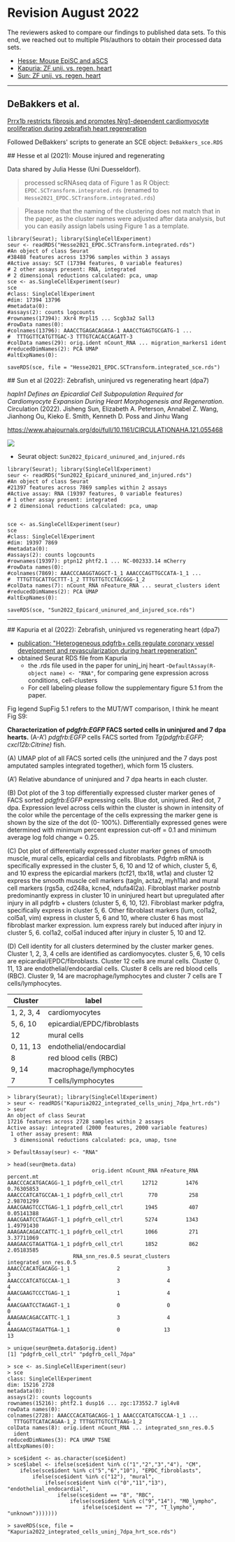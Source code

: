 # Revision August 2022

The reviewers asked to compare our findings to published data sets.
To this end, we reached out to multiple PIs/authors to obtain their processed data sets.

* [Hesse: Mouse EpiSC and aSCS](#hesse)
* [Kapuria: ZF unij. vs. regen. heart](#kapuria)
* [Sun: ZF unij. vs. regen. heart](#sun)

--------------------------------------

## DeBakkers et al.

[Prrx1b restricts fibrosis and promotes Nrg1-dependent cardiomyocyte proliferation during zebrafish heart regeneration](http://dx.doi.org/10.1242/DEV.198937)

Followed DeBakkers' scripts to generate an SCE object: `DeBakkers_sce.RDS`


<a name="hesse" />
## Hesse et al (2021): Mouse injured and regenerating

Data shared by Julia Hesse (Uni Duesseldorf).

>processed scRNAseq data of Figure 1 as R Object: `EPDC.SCTransform.integrated.rds` (renamed to `Hesse2021_EPDC.SCTransform.integrated.rds`)

>Please note that the naming of the clustering does not match that in the paper, as the cluster names were adjusted after data analysis, but you can easily assign labels using Figure 1 as a template.

```
library(Seurat); library(SingleCellExperiment)
seur <- readRDS("Hesse2021_EPDC.SCTransform.integrated.rds")
#An object of class Seurat
#38488 features across 13796 samples within 3 assays
#Active assay: SCT (17394 features, 0 variable features)
# 2 other assays present: RNA, integrated
# 2 dimensional reductions calculated: pca, umap
sce <- as.SingleCellExperiment(seur)
sce
#class: SingleCellExperiment 
#dim: 17394 13796 
#metadata(0):
#assays(2): counts logcounts
#rownames(17394): Xkr4 Mrpl15 ... Scgb3a2 Sall3
#rowData names(0):
#colnames(13796): AAACCTGAGACAGAGA-1 AAACCTGAGTGCGATG-1 ...
#  TTTGGTTCATGTTGAC-3 TTTGTCACACCAGATT-3
#colData names(29): orig.ident nCount_RNA ... migration_markers1 ident
#reducedDimNames(2): PCA UMAP
#altExpNames(0):

saveRDS(sce, file = "Hesse2021_EPDC.SCTransform.integrated_sce.rds")

```

<a name="sun" />
## Sun et al (2022): Zebrafish, uninjured vs regenerating heart (dpa7)

*hapln1 Defines an Epicardial Cell Subpopulation Required for Cardiomyocyte Expansion During Heart Morphogenesis and Regeneration*. Circulation (2022). 
Jisheng Sun, Elizabeth A. Peterson, Annabel Z. Wang, Jianhong Ou, Kieko E. Smith, Kenneth D. Poss and Jinhu Wang

<https://www.ahajournals.org/doi/full/10.1161/CIRCULATIONAHA.121.055468>

![](https://www.ahajournals.org/cms/asset/c4026df2-2c0a-42e7-bd31-fa75d94d5f9b/circulationaha.121.055468.fig01.jpg)

- Seurat object: `Sun2022_Epicard_uninured_and_injured.rds`

```
library(Seurat); library(SingleCellExperiment)
seur <- readRDS("Sun2022_Epicard_uninured_and_injured.rds")
#An object of class Seurat 
#21397 features across 7869 samples within 2 assays 
#Active assay: RNA (19397 features, 0 variable features)
# 1 other assay present: integrated
# 2 dimensional reductions calculated: pca, umap


sce <- as.SingleCellExperiment(seur)
sce
#class: SingleCellExperiment 
#dim: 19397 7869 
#metadata(0):
#assays(2): counts logcounts
#rownames(19397): ptpn12 phtf2.1 ... NC-002333.14 mCherry
#rowData names(0):
#colnames(7869): AAACCCAAGGTAGGCT-1_1 AAACCCAGTTGCCATA-1_1 ...
#  TTTGTTGCATTGCTTT-1_2 TTTGTTGTCCTACGGG-1_2
#colData names(7): nCount_RNA nFeature_RNA ... seurat_clusters ident
#reducedDimNames(2): PCA UMAP
#altExpNames(0):

saveRDS(sce, "Sun2022_Epicard_uninured_and_injured_sce.rds")

```

---------------------------------------

<a name="kapuria" />
## Kapuria et al (2022): Zebrafish, uninjured vs regenerating heart (dpa7)

* [publication: "Heterogeneous pdgfrb+ cells regulate coronary vessel development and revascularization during heart regeneration"](http://dx.doi.org/10.1242/dev.199752) 
* obtained Seurat RDS file from Kapuria 
    - the .rds file used in the paper for uninj_inj heart
    -`DefaultAssay(R-object name) <- "RNA"`, for comparing gene expression across conditions, cell-clusters
    - For cell labeling please follow the supplementary figure 5.1 from the paper.

Fig legend SupFig 5.1 refers to the MUT/WT comparison, I think he meant Fig S9:

**Characterization of *pdgfrb:EGFP* FACS sorted cells in uninjured and 7 dpa hearts.**
(A-A’) *pdgfrb:EGFP* cells FACS sorted from *Tg(pdgfrb:EGFP; cxcl12b:Citrine)* fish.

(A) UMAP plot of all FACS sorted cells (the uninjured and the 7 days post amputated samples integrated together), which form 15 clusters.

(A’) Relative abundance of uninjured and 7 dpa hearts in each cluster.

(B) Dot plot of the 3 top differentially expressed cluster marker genes of FACS sorted *pdgfrb:EGFP* expressing cells. Blue dot, uninjured. Red dot, 7 dpa. Expression level across cells within the cluster is shown in intensity of the color while the percentage of the cells expressing the marker gene is shown by the size of the dot (0- 100%). Differentially expressed genes were determined with minimum percent expression cut-off = 0.1 and minimum average log fold change = 0.25.

(C) Dot plot of differentially expressed cluster marker genes of smooth muscle, mural cells, epicardial cells and fibroblasts. Pdgfrb mRNA is specifically expressed in the cluster 5, 6, 10 and 12 of which, cluster 5, 6, and 10 express the epicardial markers (tcf21, tbx18, wt1a) and cluster 12 express the smooth muscle cell markers (tagln, acta2, myh11a) and mural cell markers (rgs5a, cd248a, kcne4, ndufa4l2a). Fibroblast marker postnb predominantly express in cluster 10 in uninjured heart but upregulated after injury in all pdgfrb + clusters (cluster 5, 6, 10, 12). Fibroblast marker pdgfra, specifically express in cluster 5, 6. Other fibroblast markers (lum, col1a2, col5a1, vim) express in cluster 5, 6 and 10, where cluster 6 has most fibroblast marker expression. lum express rarely but induced after injury in cluster 5, 6. col1a2, col5a1 induced after injury in cluster 5, 10 and 12.

(D) Cell identity for all clusters determined by the cluster marker genes. Cluster 1, 2, 3, 4 cells are identified as cardiomyocytes. cluster 5, 6, 10 cells are epicardial/EPDC/fibroblasts. Cluster 12 cells are mural cells. Cluster 0, 11, 13 are endothelial/endocardial cells. Cluster 8 cells are red blood cells (RBC). Cluster 9, 14 are macrophage/lymphocytes and cluster 7 cells are T cells/lymphocytes.

| Cluster | label |
|----------|------|
| 1, 2, 3, 4 |cardiomyocytes |
| 5, 6, 10 | epicardial/EPDC/fibroblasts |
| 12 | mural cells |
| 0, 11, 13 | endothelial/endocardial |
| 8 | red blood cells (RBC) |
| 9, 14 | macrophage/lymphocytes |
| 7  | T cells/lymphocytes |


```
> library(Seurat); library(SingleCellExperiment)
> seur <- readRDS("Kapuria2022_integrated_cells_uninj_7dpa_hrt.rds")
> seur
An object of class Seurat 
17216 features across 2728 samples within 2 assays 
Active assay: integrated (2000 features, 2000 variable features)
 1 other assay present: RNA
  3 dimensional reductions calculated: pca, umap, tsne

> DefaultAssay(seur) <- "RNA"

> head(seur@meta.data)
                           orig.ident nCount_RNA nFeature_RNA percent.mt
AAACCCACATGACAGG-1_1 pdgfrb_cell_ctrl      12712         1476 0.76305853
AAACCCATCATGCCAA-1_1 pdgfrb_cell_ctrl        770          258 2.98701299
AAACGAAGTCCCTGAG-1_1 pdgfrb_cell_ctrl       1945          407 0.05141388
AAACGAATCCTAGAGT-1_1 pdgfrb_cell_ctrl       5274         1343 1.49791430
AAAGAACAGACCATTC-1_1 pdgfrb_cell_ctrl       1066          271 3.37711069
AAAGAACGTAGATTGA-1_1 pdgfrb_cell_ctrl       1852          862 2.05183585
                     RNA_snn_res.0.5 seurat_clusters integrated_snn_res.0.5
AAACCCACATGACAGG-1_1               2               3                      3
AAACCCATCATGCCAA-1_1               3               4                      4
AAACGAAGTCCCTGAG-1_1               1               4                      4
AAACGAATCCTAGAGT-1_1               0               0                      0
AAAGAACAGACCATTC-1_1               3               4                      4
AAAGAACGTAGATTGA-1_1               0              13                     13

> unique(seur@meta.data$orig.ident)
[1] "pdgfrb_cell_ctrl" "pdgfrb_cell_7dpa"

> sce <- as.SingleCellExperiment(seur)
> sce
class: SingleCellExperiment 
dim: 15216 2728 
metadata(0):
assays(2): counts logcounts
rownames(15216): phtf2.1 dusp16 ... zgc:173552.7 igl4v8
rowData names(0):
colnames(2728): AAACCCACATGACAGG-1_1 AAACCCATCATGCCAA-1_1 ...
  TTTGGTTCATACAGAA-1_2 TTTGGTTGTCCTTAAG-1_2
colData names(8): orig.ident nCount_RNA ... integrated_snn_res.0.5
  ident
reducedDimNames(3): PCA UMAP TSNE
altExpNames(0):

> sce$ident <- as.character(sce$ident)
> sce$label <- ifelse(sce$ident %in% c("1","2","3","4"), "CM",
    ifelse(sce$ident %in% c("5","6","10"), "EPDC_fibroblasts",
        ifelse(sce$ident %in% c("12"), "mural",
            ifelse(sce$ident %in% c("0","11","13"), "endothelial_endocardial",
                ifelse(sce$ident == "8", "RBC",
                    ifelse(sce$ident %in% c("9","14"), "M0_lympho",
                        ifelse(sce$ident == "7", "T_lympho", "unknown")))))))

> saveRDS(sce, file = "Kapuria2022_integrated_cells_uninj_7dpa_hrt_sce.rds")
```
